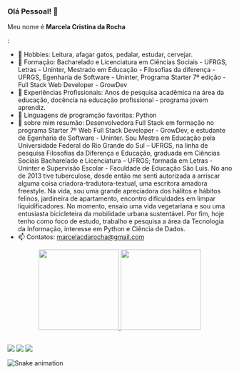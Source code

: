 ### Olá Pessoal! 👹
<p>Meu nome é <strong>Marcela Cristina da Rocha</strong></p>
:

- 🔭 Hobbies: Leitura, afagar gatos, pedalar, estudar, cervejar.
- 🌱 Formação: Bacharelado e Licenciatura em Ciências Sociais - UFRGS, Letras - Uninter, Mestrado em Educação - Filosofias da diferença - UFRGS, Egenharia de Software - Uninter, Programa Starter 7º edição - Full Stack Web Developer - GrowDev
- 👯 Experiências Profissionais: Anos de pesquisa acadêmica na área da educação, docência na educação profissional - programa jovem aprendiz.
- 🤔 Linguagens de programção favoritas: Python
- 💬 sobre mim resumão: Desenvolvedora Full Stack em formação no programa Starter 7º Web Full Stack Developer - GrowDev, e estudante de Egenharia de Software - Uninter. Sou Mestra em Educação pela Universidade Federal do Rio Grande do Sul – UFRGS, na linha de pesquisa Filosofias da Diferença e Educação, graduada em Ciências Sociais Bacharelado e Licenciatura – UFRGS; formada em Letras - Uninter e Supervisão Escolar - Faculdade de Educação São Luis. No ano de 2013 tive tuberculose, desde então me senti autorizada a arriscar alguma coisa criadora-tradutora-textual, uma escritora amadora freestyle. Na vida, sou uma grande apreciadora dos hálitos e hábitos felinos, jardineira de apartamento, encontro dificuldades em limpar liquidificadores. No momento, ensaio uma vida vegetariana e sou uma entusiasta bicicleteira da mobilidade urbana sustentável. Por fim, hoje tenho como foco de estudo, trabalho e pesquisa a área da Tecnologia da Informação, interesse em Python e Ciência de Dados.
- 📫 Contatos: marcelacdarocha@gmail.com 



<div align="center">
  <a href="https://github.com/marcelacdarocha">
  <img height="180em" src="https://github-readme-stats.vercel.app/api?username=marcelacdarocha&show_icons=true&theme=city_lights&include_all_commits=true&count_private=true"/>
  <img height="180em" src="https://github-readme-stats.vercel.app/api/top-langs/?username=marcelacdarocha&layout=compact&langs_count=7&theme=city_lights"/>
</div>
  
##
  
<div> 
  <a href="https://www.instagram.com/suingdafuinha" target="_blank"><img src="https://img.shields.io/badge/-Instagram-%23E4405F?style=for-the-badge&logo=instagram&logoColor=white" target="_blank"></a>
  <a href = "mailto:marceladarocha@gmail.com"><img src="https://img.shields.io/badge/-outlook-%23333?style=for-the-badge&logo=microsoft&logoColor=white" target="_blank"></a>
  <a href="https://www.linkedin.com/in/marcela-da-rocha-106895208/" target="_blank"><img src="https://img.shields.io/badge/-LinkedIn-%230077B5?style=for-the-badge&logo=linkedin&logoColor=white" target="_blank"></a>
  
  ![Snake animation](https://github.com/montoyaaa/montoyaaa/blob/output/github-contribution-grid-snake.svg)
</div>
  
